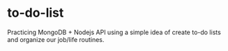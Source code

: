 # to-do-list
Practicing MongoDB + Nodejs API using a simple idea of create to-do lists and organize our job/life routines. 
